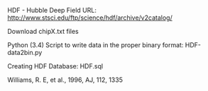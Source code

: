 HDF - Hubble Deep Field URL:
http://www.stsci.edu/ftp/science/hdf/archive/v2catalog/

Download chipX.txt files

Python (3.4) Script to write data in the proper binary format:
HDF-data2bin.py

Creating HDF Database:
HDF.sql

Williams, R. E, et al., 1996, AJ, 112, 1335